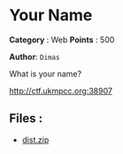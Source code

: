 # Your Name

**Category** : Web
**Points** : 500

**Author**: `Dimas`

What is your name?


http://ctf.ukmpcc.org:38907

## Files : 
 - [dist.zip](./dist.zip)


